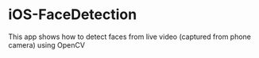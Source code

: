 # iOS-FaceDetection
This app shows how to detect faces from live video (captured from phone camera) using OpenCV
